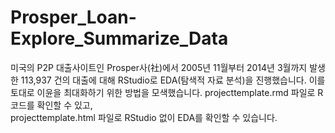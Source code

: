 # Prosper_Loan-Explore_Summarize_Data
미국의 P2P 대출사이트인 Prosper사(社)에서 2005년 11월부터 2014년 3월까지 발생한 113,937 건의 대출에 대해 RStudio로 EDA(탐색적 자료 분석)을 진행했습니다.  이를 토대로 이윤을 최대화하기 위한 방법을 모색했습니다.
projecttemplate.rmd 파일로 R코드를 확인할 수 있고,  
projecttemplate.html 파일로 RStudio 없이 EDA를 확인할 수 있습니다.
